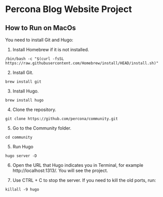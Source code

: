 # Percona Blog Website Project

## How to Run on MacOs

You need to install Git and Hugo:

1. Install Homebrew if it is not installed.

```
/bin/bash -c "$(curl -fsSL https://raw.githubusercontent.com/Homebrew/install/HEAD/install.sh)"
```
2. Install Git.

```
brew install git
```
3. Install Hugo.

```
brew install hugo
```
4. Clone the repository.

```
git clone https://github.com/percona/community.git
```
5. Go to the Community folder.

```
cd community
```
5. Run Hugo

```
hugo server -D
```
6. Open the URL that Hugo indicates you in Terminal, for example http://localhost:1313/. You will see the project.

7. Use CTRL + C to stop the server. If you need to kill the old ports, run:

```
killall -9 hugo
```